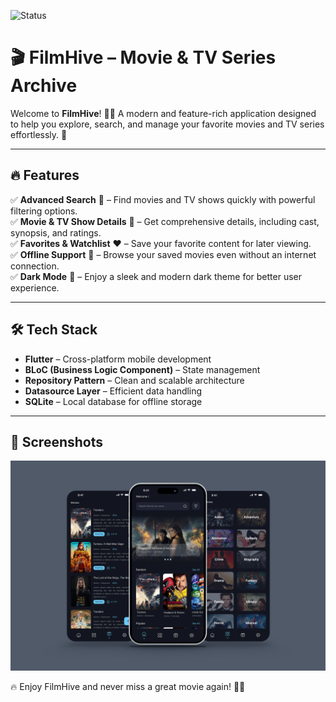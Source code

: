 ![Status](https://img.shields.io/badge/status-in%20development-orange)

# 🎬 FilmHive – Movie & TV Series Archive  

Welcome to **FilmHive**! 🍿🎥 A modern and feature-rich application designed to help you explore, search, and manage your favorite movies and TV series effortlessly. 🚀  

---

## 🔥 Features  

✅ **Advanced Search** 🎯 – Find movies and TV shows quickly with powerful filtering options.  
✅ **Movie & TV Show Details** 📄 – Get comprehensive details, including cast, synopsis, and ratings.  
✅ **Favorites & Watchlist** ❤️ – Save your favorite content for later viewing.  
✅ **Offline Support** 📶 – Browse your saved movies even without an internet connection.  
✅ **Dark Mode** 🌙 – Enjoy a sleek and modern dark theme for better user experience.  

---

## 🛠 Tech Stack  

- **Flutter** – Cross-platform mobile development  
- **BLoC (Business Logic Component)** – State management  
- **Repository Pattern** – Clean and scalable architecture  
- **Datasource Layer** – Efficient data handling  
- **SQLite** – Local database for offline storage  

---

## 📸 Screenshots

![FilmHive UI](screenshots/preview.png)



🔥 Enjoy FilmHive and never miss a great movie again! 🎥🚀